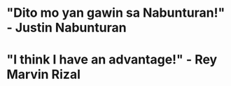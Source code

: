 # "Dito mo yan gawin sa Nabunturan!" - Justin Nabunturan 
# "I think I have an advantage!" - Rey Marvin Rizal